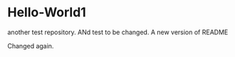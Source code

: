 # Hello-World1
another test repository. ANd test to be changed. A new version of README

Changed again.
